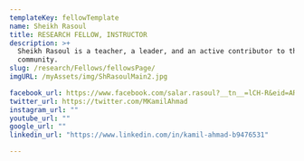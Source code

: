 ```yaml
---
templateKey: fellowTemplate
name: Sheikh Rasoul
title: RESEARCH FELLOW, INSTRUCTOR
description: >+
  Sheikh Rasoul is a teacher, a leader, and an active contributor to the
  community.
slug: /research/Fellows/fellowsPage/
imgURL: /myAssets/img/ShRasoulMain2.jpg

facebook_url: https://www.facebook.com/salar.rasoul?__tn__=lCH-R&eid=ARBy36mQHXuPnsOD2tJ 
twitter_url: https://twitter.com/MKamilAhmad
instagram_url: ""
youtube_url: ""
google_url: ""
linkedin_url: "https://www.linkedin.com/in/kamil-ahmad-b9476531"

---
```

